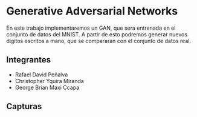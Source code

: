 # Generative Adversarial Networks
En este trabajo implementaremos un GAN, que sera entrenada en el conjunto de datos del MNIST. A partir de esto podremos generar nuevos digitos escritos a mano, que se compararan con el conjunto de datos real.
## Integrantes
- Rafael David Peñalva
- Christopher Yquira Miranda
- George Brian Maxi Ccapa
## Capturas
